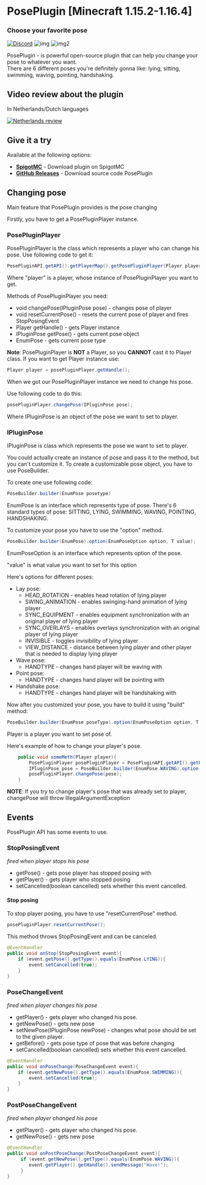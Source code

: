   <h1>PosePlugin [Minecraft 1.15.2-1.16.4]</h1>
  <h3>Choose your favorite pose</h3>

[![Discord](https://img.shields.io/discord/720917120862519347?color=%237289DA&label=Discord&logo=discord&logoColor=white)](https://discord.io/stumpstudio)
![img](http://badge.henrya.org/spigot/downloads?id=76990&color=green)
![img2](https://img.shields.io/spiget/version/76990?color=blue&label=current%20version)

<p align="left">PosePlugin - is powerful open-source plugin that can help you change your pose to whatever you want. <br> There are 6 different poses you're definitely gonna like: lying, sitting, swimming, waving, pointing, handshaking.</p>

## Video review about the plugin ##
In Netherlands/Dutch languages

[![Netherlands review](https://img.youtube.com/vi/VLg3LIp6QIY/0.jpg)](https://www.youtube.com/watch?v=VLg3LIp6QIY)

## Give it a try ##
Available at the following options:

* **[SpigotMC](https://www.spigotmc.org/resources/poseplugin-choose-your-favorite-pose-1-15-2-1-16-3.76990/)** - Download plugin on SpigotMC
* **[GitHub Releases](https://github.com/armagidon-exception/PosePlugin/releases)** - Download source code PosePlugin

## Changing pose

Main feature that PosePlugin provides is the pose changing

Firstly, you have to get a PosePluginPlayer instance.

### PosePluginPlayer
PosePluginPlayer is the class which represents a player who can change his pose.
Use following code to get it:
```java
PosePluginAPI.getAPI().getPlayerMap().getPosePluginPlayer(Player player);
```

Where "player" is a player, whose instance of PosePluginPlayer you want to get.

Methods of PosePluginPlayer you need:

- void changePose(IPluginPose pose) - changes pose of player
- void resetCurrentPose() - resets the current pose of player and fires StopPosingEvent
- Player getHandle() - gets Player instance
- IPluginPose getPose() - gets current pose object
- EnumPose - gets current pose type

**Note**: PosePluginPlayer is **NOT** a Player, so you **CANNOT** cast it to Player class.
If you want to get Player instance use:
```java
Player player = posePluginPlayer.getHandle();
```

When we got our PosePluginPlayer instance we need to change his pose.

Use following code to do this:
```java
posePluginPlayer.changePose(IPluginPose pose);
```

Where IPluginPose is an object of the pose we want to set to player.

### IPluginPose

IPluginPose is class which represents the pose we want to set to player.

You could actually create an instance of pose and pass it to the method, but you can't customize it.
To create a customizable pose object, you have to use PoseBuilder.

To create one use following code:
```java
PoseBuilder.builder(EnumPose posetype)
```

EnumPose is an interface which represents type of pose. There's 6 standard types of pose:
SITTING, LYING, SWIMMING, WAVING, POINTING, HANDSHAKING.

To customize your pose you have to use the "option" method.
```java
PoseBuilder.builder(EnumPose).option(EnumPoseOption option, T value);
```
EnumPoseOption is an interface which represents option of the pose.

"value" is what value you want to set for this option

Here's options for different poses:
- Lay pose:
    - HEAD_ROTATION - enables head rotation of lying player
    - SWING_ANIMATION - enables swinging-hand animation of lying player
    - SYNC_EQUIPMENT - enables equipment synchronization with an original player of lying player
    - SYNC_OVERLAYS - enables overlays synchronization with an original player of lying player
    - INVISIBLE - toggles invisibility of lying player
    - VIEW_DISTANCE - distance between lying player and other player that is needed to display lying player
- Wave pose:
    - HANDTYPE - changes hand player will be waving with
- Point pose:
    - HANDTYPE - changes hand player will be pointing with
- Handshake pose:
    - HANDTYPE - changes hand player will be handshaking with

Now after you customized your pose, you have to build it using "build" method:
```java
PoseBuilder.builder(EnumPose poseType).option(EnumPoseOption option, T value).build(Player player);
```

Player is a player you want to set pose of.

Here's example of how to change your player's pose.

```java
    public void someMeth(Player player){
        PosePluginPlayer posePluginPlayer = PosePluginAPI.getAPI().getPlayerMap().getPosePluginPlayer(player);
        IPluginPose pose = PoseBuilder.builder(EnumPose.WAVING).option(EnumPoseOption.HANDTYPE, HandType.LEFT).build(player);
        posePluginPlayer.changePose(pose);
    }
```

**NOTE**: If you try to change player's pose that was already set to player, changePose will throw IllegalArgumentException

## Events
PosePlugin API has some events to use.

### StopPosingEvent
*fired when player stops his pose*

- getPose() - gets pose player has stopped posing with
- getPlayer() - gets player who stopped posing
- setCancelled(boolean cancelled) sets whether this event cancelled.

#### Stop posing
To stop player posing, you have to use "resetCurrentPose" method.
```java
posePluginPlayer.resetCurrentPose();
```
This method throws StopPosingEvent and can be canceled.

```java
@EventHandler
public void onStop(StopPosingEvent event){
    if (event.getPose().getType().equals(EnumPose.LYING)){
        event.setCancelled(true);
    }
}
```

### PoseChangeEvent
*fired when player changes his pose*

- getPlayer() - gets player who changed his pose.
- getNewPose() - gets new pose
- setNewPose(IPluginPose newPose) - changes what pose should be set to the given player.
- getBefore() - gets pose type of pose that was before changing
- setCancelled(boolean cancelled) sets whether this event cancelled.

```java
@EventHandler
public void onPoseChange(PoseChangeEvent event){
    if (event.getNewPose().getType().equals(EnumPose.SWIMMING)){
        event.setCancelled(true);
    }
}
```

### PostPoseChangeEvent
*fired when player changed his pose*

- getPlayer() - gets player who changed his pose.
- getNewPose() - gets new pose

```java
@EventHandler
public void onPostPoseChange(PostPoseChangeEvent event){
     if (event.getNewPose().getType().equals(EnumPose.WAVING)){
        event.getPlayer().getHandle().sendMessage("Wave!");
     }
}
```
